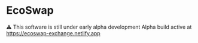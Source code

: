 # EcoSwap

⚠️ This software is still under early alpha development
Alpha build active at https://ecoswap-exchange.netlify.app
